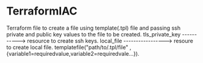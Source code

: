 # TerraformIAC
Terraform file to create a file using template(.tpl) file and passing ssh private and public key values to the file to be created.
tls_private_key -----------> resource to create ssh keys.
local_file -----------------> resoure to create local file.
templatefile("path/to/.tpl/file" ,{variable1=requiredvalue,variable2=requiredvale...}).

